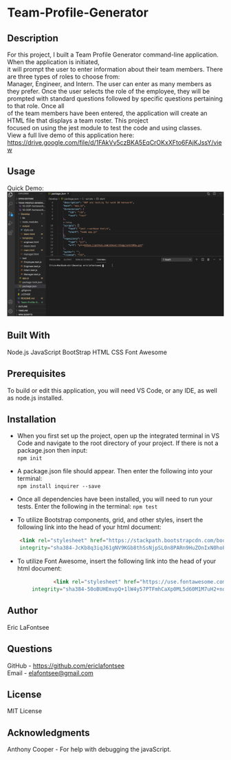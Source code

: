 # Team-Profile-Generator

## Description
For this project, I built a Team Profile Generator command-line application. When the application is initiated,  
it will prompt the user to enter information about their team members. There are three types of roles to choose from:  
Manager, Engineer, and Intern. The user can enter as many members as they prefer. Once the user selects the role of the employee, they will be prompted with standard questions followed by specific questions pertaining to that role. Once all  
of the team members have been entered, the application will create an HTML file that displays a team roster. This project  
focused on using the jest module to test the code and using classes.  
View a full live demo of this application here: https://drive.google.com/file/d/1FAkVv5czBKA5EqCrOKxXFto6FAjKJssY/view

## Usage
Quick Demo:
![Team-Profile-Generator-DEMO](Team-Profile-Generator-DEMO.gif)


## Built With
Node.js
JavaScript
BootStrap
HTML
CSS
Font Awesome


## Prerequisites
To build or edit this application, you will need VS Code, or any IDE, as well as node.js installed.

## Installation
* When you first set up the project, open up the integrated terminal in VS Code and navigate to the root directory of your project. If there is not a package.json then input:  
```npm init ```

* A package.json file should appear. Then enter the following into your terminal:  
```npm install inquirer --save ```

* Once all dependencies have been installed, you will need to run your tests. Enter the following in the terminal: 
```npm test```

* To utilize Bootstrap components, grid, and other styles, insert the following link into the head of your html document:

```html
    <link rel="stylesheet" href="https://stackpath.bootstrapcdn.com/bootstrap/4.5.2/css/bootstrap.min.css"
    integrity="sha384-JcKb8q3iqJ61gNV9KGb8thSsNjpSL0n8PARn9HuZOnIxN0hoP+VmmDGMN5t9UJ0Z" crossorigin="anonymous">
```

* To utilize Font Awesome, insert the following link into the head of your html document:

```html
               <link rel="stylesheet" href="https://use.fontawesome.com/releases/v5.8.1/css/all.css"
        integrity="sha384-50oBUHEmvpQ+1lW4y57PTFmhCaXp0ML5d60M1M7uH2+nqUivzIebhndOJK28anvf" crossorigin="anonymous" />

```

## Author
Eric LaFontsee 

## Questions
GitHub - https://github.com/ericlafontsee  
Email - elafontsee@gmail.com

## License
MIT License

## Acknowledgments
Anthony Cooper - For help with debugging the javaScript.

